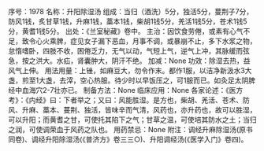 序号：1978
名称：升阳除湿汤
组成：当归（酒洗）5分，独活5分，蔓荆子7分，防风1钱，炙甘草1钱，升麻1钱，藁本1钱，柴胡1钱5分，羌活1钱5分，苍术1钱5分，黄耆1钱5分。
出处：《兰室秘藏》卷中。
主治：因饮食劳倦，或素有心气不足，致令心火乘脾，症见女子漏下恶血，月事不调，或暴崩不止，多下水浆之物，怠惰嗜卧，四肢不收，困倦乏力，无气以动，气短上气，逆气上冲，其脉缓而弦急，按之洪大。水疝，肾囊肿大，阴汗不绝。
加减：None
功效：除湿去热，益风气上伸。
用法用量：上锉，如麻豆大，勿令作末。都作1服，以洁净新汲水3大盏，煎至1大盏，去滓，空心热服。待少时以早饭压之，可1服而已。如灸足太阴脾经中血海穴2-7壮亦已。
制备方法：None
临床应用：None
各家论述：《医方考》：《内经》曰：下者举之；又曰：风能胜湿。是方也，柴胡、羌活、苍术、防风、升麻、藁本、蔓荆、独活，皆味辛而气清，风药也，亦升药也，故可以胜湿，可以升阳；而黄耆之甘，可使托其陷下之气；甘草之温，可使培其防水之土；当归之润，可使调荣血于风药之队也。
用药禁忌：None
附注：调经升麻除湿汤(原书同卷)、调经升阳除湿汤(《普济方》卷三三○)、升阳调经汤(《医学入门》卷四)。
